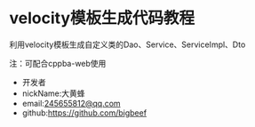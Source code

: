 # velocity模板生成代码教程

利用velocity模板生成自定义类的Dao、Service、ServiceImpl、Dto

注：可配合cppba-web使用

* 开发者
* nickName:大黄蜂
* email:245655812@qq.com
* github:https://github.com/bigbeef
